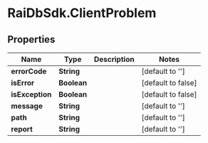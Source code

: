 # RaiDbSdk.ClientProblem

## Properties

Name | Type | Description | Notes
------------ | ------------- | ------------- | -------------
**errorCode** | **String** |  | [default to &#39;&#39;]
**isError** | **Boolean** |  | [default to false]
**isException** | **Boolean** |  | [default to false]
**message** | **String** |  | [default to &#39;&#39;]
**path** | **String** |  | [default to &#39;&#39;]
**report** | **String** |  | [default to &#39;&#39;]


